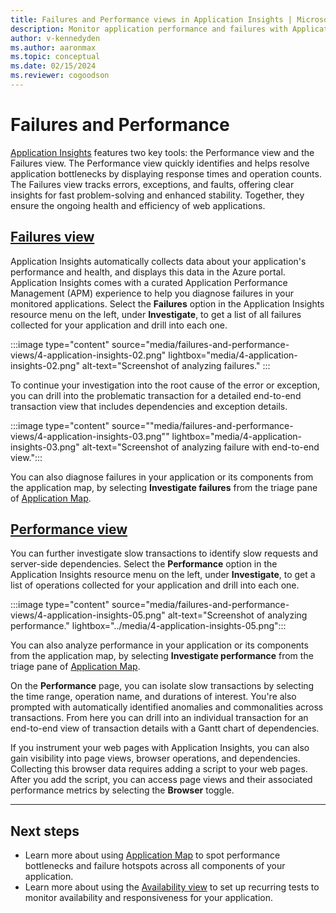 ```yaml
---
title: Failures and Performance views in Application Insights | Microsoft Docs
description: Monitor application performance and failures with Application Insights.
author: v-kennedyden
ms.author: aaronmax
ms.topic: conceptual
ms.date: 02/15/2024
ms.reviewer: cogoodson 
---
```


# Failures and Performance

[Application Insights](./app-insights-overview.md) features two key tools: the Performance view and the Failures view. The Performance view quickly identifies and helps resolve application bottlenecks by displaying response times and operation counts. The Failures view tracks errors, exceptions, and faults, offering clear insights for fast problem-solving and enhanced stability. Together, they ensure the ongoing health and efficiency of web applications.

## [Failures view](#tab/failures-view)

Application Insights automatically collects data about your application's performance and health, and displays this data in the Azure portal. Application Insights comes with a curated Application Performance Management (APM) experience to help you diagnose failures in your monitored applications. Select the **Failures** option in the Application Insights resource menu on the left, under **Investigate**, to get a list of all failures collected for your application and drill into each one. 

:::image type="content" source="media/failures-and-performance-views/4-application-insights-02.png" lightbox="media/4-application-insights-02.png" alt-text="Screenshot of analyzing failures." :::

To continue your investigation into the root cause of the error or exception, you can drill into the problematic transaction for a detailed end-to-end transaction view that includes dependencies and exception details.

:::image type="content" source=""media/failures-and-performance-views/4-application-insights-03.png"" lightbox="media/4-application-insights-03.png" alt-text="Screenshot of analyzing failure with end-to-end view.":::

You can also diagnose failures in your application or its components from the application map, by selecting **Investigate failures** from the triage pane of [Application Map](app-map.md).

## [Performance view](#tab/performance-view)

You can further investigate slow transactions to identify slow requests and server-side dependencies. Select the **Performance** option in the Application Insights resource menu on the left, under **Investigate**, to get a list of operations collected for your application and drill into each one.

:::image type="content" source="media/failures-and-performance-views/4-application-insights-05.png" alt-text="Screenshot of analyzing performance." lightbox="../media/4-application-insights-05.png":::

You can also analyze performance in your application or its components from the application map, by selecting **Investigate performance** from the triage pane of [Application Map](app-map.md).

On the **Performance** page, you can isolate slow transactions by selecting the time range, operation name, and durations of interest. You're also prompted with automatically identified anomalies and commonalities across transactions. From here you can drill into an individual transaction for an end-to-end view of transaction details with a Gantt chart of dependencies.

If you instrument your web pages with Application Insights, you can also gain visibility into page views, browser operations, and dependencies. Collecting this browser data requires adding a script to your web pages. After you add the script, you can access page views and their associated performance metrics by selecting the **Browser** toggle.

---

## Next steps

* Learn more about using [Application Map](app-map.md) to spot performance bottlenecks and failure hotspots across all components of your application.
* Learn more about using the [Availability view](availability-overview.md) to set up recurring tests to monitor availability and responsiveness for your application.